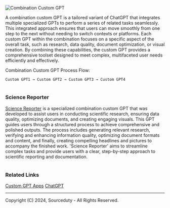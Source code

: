 ![Combination Custom GPT](https://github.com/sourceduty/Combination_Custom_GPT/assets/123030236/412c57a8-de08-4ec7-8f58-969051b90744)

A combination custom GPT is a tailored variant of ChatGPT that integrates multiple specialized GPTs to perform a series of related tasks seamlessly. This integrated approach ensures that users can move smoothly from one step to the next without needing to switch contexts or platforms. Each custom GPT within the combination focuses on a specific aspect of the overall task, such as research, data quality, document optimization, or visual creation. By combining these capabilities, the custom GPT provides a comprehensive toolset designed to meet complex, multifaceted user needs efficiently and effectively.

Combination Custom GPT Process Flow:

`Custom GPT1 → Custom GPT2 → Custom GPT3 → Custom GPT4`

#
### Science Reporter

[Science Reporter](https://chatgpt.com/g/g-DC4zgcQIN-science-reporter) is a specialized combination custom GPT that was developed to assist users in conducting scientific research, ensuring data quality, optimizing documents, and creating engaging visuals. This GPT guides users through a structured process to achieve comprehensive and polished outputs. The process includes generating relevant research, verifying and enhancing information quality, optimizing document formats and content, and finally, creating compelling headlines and pictures to accompany the finished work. 'Science Reporter' aims to streamline complex tasks and provide users with a clear, step-by-step approach to scientific reporting and documentation.

#
### Related Links

[Custom GPT Apps](https://github.com/sourceduty/Custom_GPT_Apps)
[ChatGPT](https://github.com/sourceduty/ChatGPT)

***
Copyright (C) 2024, Sourceduty - All Rights Reserved.

